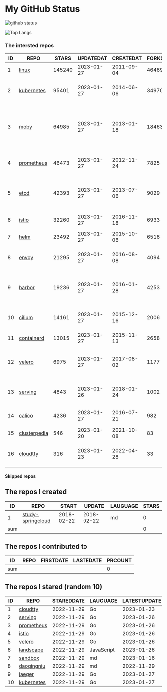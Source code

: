 # My GitHub Status

<img src="https://github-readme-stats-1.yihong0618.vercel.app/api?username=daoqingniu&show_icons=true&&&hide_title=true&count_private=true" alt="github status" />

![Top Langs](https://github-readme-stats-1.yihong0618.vercel.app/api/top-langs/?username=daoqingniu&layout=compact)

<!--START_SECTION:github_repos-->
### The intersted repos
| ID |                              REPO                               | STARS  | UPDATEDAT  | CREATEDAT  | FORKSCOUNT |                                              DESCRIPTIONS                                              |
|----|-----------------------------------------------------------------|--------|------------|------------|------------|--------------------------------------------------------------------------------------------------------|
|  1 | [linux](https://github.com/torvalds/linux)                      | 145240 | 2023-01-27 | 2011-09-04 |      46469 | Linux kernel source tree                                                                               |
|  2 | [kubernetes](https://github.com/kubernetes/kubernetes)          |  95401 | 2023-01-27 | 2014-06-06 |      34970 | Production-Grade Container Scheduling and Management                                                   |
|  3 | [moby](https://github.com/moby/moby)                            |  64985 | 2023-01-27 | 2013-01-18 |      18463 | Moby Project - a collaborative project for the container ecosystem to assemble container-based systems |
|  4 | [prometheus](https://github.com/prometheus/prometheus)          |  46473 | 2023-01-27 | 2012-11-24 |       7825 | The Prometheus monitoring system and time series database.                                             |
|  5 | [etcd](https://github.com/etcd-io/etcd)                         |  42393 | 2023-01-27 | 2013-07-06 |       9029 | Distributed reliable key-value store for the most critical data of a distributed system                |
|  6 | [istio](https://github.com/istio/istio)                         |  32260 | 2023-01-27 | 2016-11-18 |       6933 | Connect, secure, control, and observe services.                                                        |
|  7 | [helm](https://github.com/helm/helm)                            |  23492 | 2023-01-27 | 2015-10-06 |       6516 | The Kubernetes Package Manager                                                                         |
|  8 | [envoy](https://github.com/envoyproxy/envoy)                    |  21295 | 2023-01-27 | 2016-08-08 |       4094 | Cloud-native high-performance edge/middle/service proxy                                                |
|  9 | [harbor](https://github.com/goharbor/harbor)                    |  19236 | 2023-01-27 | 2016-01-28 |       4253 | An open source trusted cloud native registry project that stores, signs, and scans content.            |
| 10 | [cilium](https://github.com/cilium/cilium)                      |  14161 | 2023-01-27 | 2015-12-16 |       2006 | eBPF-based Networking, Security, and Observability                                                     |
| 11 | [containerd](https://github.com/containerd/containerd)          |  13015 | 2023-01-27 | 2015-11-13 |       2658 | An open and reliable container runtime                                                                 |
| 12 | [velero](https://github.com/vmware-tanzu/velero)                |   6975 | 2023-01-27 | 2017-08-02 |       1177 | Backup and migrate Kubernetes applications and their persistent volumes                                |
| 13 | [serving](https://github.com/knative/serving)                   |   4843 | 2023-01-26 | 2018-01-24 |       1002 | Kubernetes-based, scale-to-zero, request-driven compute                                                |
| 14 | [calico](https://github.com/projectcalico/calico)               |   4236 | 2023-01-27 | 2016-07-21 |        982 | Cloud native networking and network security                                                           |
| 15 | [clusterpedia](https://github.com/clusterpedia-io/clusterpedia) |    546 | 2023-01-20 | 2021-10-08 |         83 | The Encyclopedia of Kubernetes clusters                                                                |
| 16 | [cloudtty](https://github.com/cloudtty/cloudtty)                |    316 | 2023-01-23 | 2022-04-28 |         33 | A Friendly Kubernetes CloudShell (Web Terminal) !                                                      |



#### Skipped repos
<!--END_SECTION:github_repos-->

<!--START_SECTION:my_github-->
## The repos I created
| ID  |                                 REPO                                 |   START    |   UPDATE   | LAUGUAGE | STARS |
|-----|----------------------------------------------------------------------|------------|------------|----------|-------|
|   1 | [study-springcloud](https://github.com/daoqingniu/study-springcloud) | 2018-02-22 | 2018-02-22 | md       |     0 |
| sum |                                                                      |            |            |          |     0 |

## The repos I contributed to
| ID  | REPO | FIRSTDATE | LASTEDATE | PRCOUNT |
|-----|------|-----------|-----------|---------|
| sum |      |           |           |       0 |

## The repos I stared (random 10)
| ID |                          REPO                          | STAREDDATE |  LAUGUAGE  | LATESTUPDATE |
|----|--------------------------------------------------------|------------|------------|--------------|
|  1 | [cloudtty](https://github.com/cloudtty/cloudtty)       | 2022-11-29 | Go         | 2023-01-23   |
|  2 | [serving](https://github.com/knative/serving)          | 2022-11-29 | Go         | 2023-01-26   |
|  3 | [prometheus](https://github.com/prometheus/prometheus) | 2022-11-29 | Go         | 2023-01-26   |
|  4 | [istio](https://github.com/istio/istio)                | 2022-11-29 | Go         | 2023-01-26   |
|  5 | [velero](https://github.com/vmware-tanzu/velero)       | 2022-11-29 | Go         | 2023-01-26   |
|  6 | [landscape](https://github.com/cncf/landscape)         | 2022-11-29 | JavaScript | 2023-01-26   |
|  7 | [sandbox](https://github.com/cncf/sandbox)             | 2022-11-29 | md         | 2023-01-16   |
|  8 | [daoqingniu](https://github.com/daoqingniu/daoqingniu) | 2022-11-29 | md         | 2022-11-29   |
|  9 | [jaeger](https://github.com/jaegertracing/jaeger)      | 2022-11-29 | Go         | 2023-01-27   |
| 10 | [kubernetes](https://github.com/kubernetes/kubernetes) | 2022-11-29 | Go         | 2023-01-27   |

<!--END_SECTION:my_github-->
